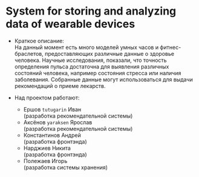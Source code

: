 # System for storing and analyzing data of wearable devices
- Краткое описание: \
    На данный момент есть много моделей умных часов и фитнес-браслетов, предоставляющих различные данные о здоровье человека. Научные исследования, показали, что точность определения пульса достаточна для выявления различных состояний человека, например состояния стресса или наличия заболевания. Собранные данные могут использоваться для выдачи рекомендаций о приеме лекарств. 

- Над проектом работают:
    - Ершов `tutugarin` Иван\
    (разработка рекомендательной системы)
    - Аксёнов `yaraksen` Ярослав\
    (разработка рекомендательной системы)
    - Константинов Андрей\
    (разработка фронтэнда)
    - Нарджиев Никита\
    (разработка фронтэнда)
    - Полежаев Игорь\
    (разработка системы хранения)
